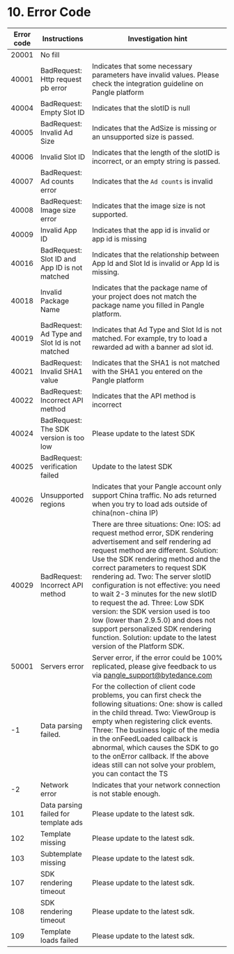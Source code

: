 
# 10. Error Code

| Error code  | Instructions                                                                                       | Investigation hint                                                                                                                                                                                                                                                                                                                                                                                                                                                                                                                                                     |
|-------------|----------------------------------------------------------------------------------------------------|-----------------------------------------------------------------------------------------------------------------------------------------------------------------------------------------------------------------------------------------------------------------------------------------------------------------------------------------------------------------------------------------------------------------------------------------------------------------------------------------------------------------------------------------------------------------------------|
| 20001       | No fill            |                                                                                                                                                                                                                                                                                                                                                                                                                                                                                                                                                                             |
| 40001       | BadRequest: Http request pb error                                                                              | Indicates that some necessary parameters have invalid values. Please check the integration guideline on Pangle platform                                                                                                                                                                                     |
| 40004       | BadRequest: Empty Slot ID                                                                              | Indicates that the slotID is null                                                                                                                                                                                       |
| 40005       | BadRequest: Invalid Ad Size                                                                           | Indicates that the AdSize is missing or an unsupported size is passed.                                                                                                                                                                                                          |
| 40006       | Invalid Slot ID                                                                    | Indicates that the length of the slotID is incorrect, or an empty string is passed.                                                                                                                                                                                                                                                                                                                                                                                                                   |
| 40007       | BadRequest: Ad counts error                                                                             | Indicates that the `Ad counts` is invalid                                                                                                                                                                                                                                                                                                                                                                                                                    |
| 40008       | BadRequest: Image size error                                                                         | Indicates that the image size is not supported.                                                                                                                                                                                                                                                                                                                                                                                                                                                                                                                                  |
| 40009       | Invalid App ID                       | Indicates that the app id is invalid or app id is missing         |
| 40016       | BadRequest: Slot ID and App ID is not matched                                | Indicates that the relationship between App Id and Slot Id is invalid or App Id is missing.                                                                                      |
| 40018       | Invalid Package Name  | Indicates that the package name of your project does not match the package name you filled in Pangle platform.                                                                                              |
| 40019       | BadRequest: Ad Type and Slot Id is not matched    | Indicates that Ad Type and Slot Id is not matched. For example, try to load a rewarded ad with a banner ad slot id.           |
| 40021       | BadRequest: Invalid SHA1 value           | Indicates that the SHA1 is not matched with the SHA1 you entered on the Pangle platform  |
| 40022       | BadRequest: Incorrect API method         | Indicates that the API method is incorrect                                                 |
| 40024       | BadRequest: The SDK version is too low                        | Please update to the latest SDK      |
| 40025       | BadRequest: verification failed                                               |  Update to the latest SDK               |
| 40026       | Unsupported regions                                                            | Indicates that your Pangle account only support China traffic. No ads returned when you try to load ads outside of china(non-china IP)                                             |
| 40029       | BadRequest: Incorrect API method                       |   There are three situations: One: IOS: ad request method error, SDK rendering advertisement and self rendering ad request method are different. Solution: Use the SDK rendering method and the correct parameters to request SDK rendering ad. Two: The server slotID configuration is not effective: you need to wait 2-3 minutes for the new slotID to request the ad. Three: Low SDK version: the SDK version used is too low (lower than 2.9.5.0) and does not support personalized SDK rendering function. Solution: update to the latest version of the Platform SDK.  |
| 50001       | Servers error                                                                                      | Server error, if the error could be 100% replicated, please give feedback to us via pangle_support@bytedance.com                |
| -1          | Data parsing failed.                                                                               | For the collection of client code problems, you can first check the following situations: One: show is called in the child thread. Two: ViewGroup is empty when registering click events. Three: The business logic of the media in the onFeedLoaded callback is abnormal, which causes the SDK to go to the onError callback. If the above ideas still can not solve your problem, you can contact the TS                                                                                                                                                                  |
| -2          | Network error                                                                                      |  Indicates that your network connection is not stable enough.               |
| 101         | Data parsing failed for template ads                                                         | Please update to the latest sdk.                                                                                                                                                                                        |
| 102         | Template missing                                                                       | Please update to the latest sdk.                                                                                                                                                                                                                                                                                                                                                                                                           |
| 103         | Subtemplate missing                                                                            | Please update to the latest sdk.                                                                                                                                                                                                                                                                                                                                                                                                            |
| 107         | SDK rendering timeout                                                                  | Please update to the latest sdk.                                                                                                                                                                                                                                                                                                                                                                                                            |
| 108         | SDK rendering timeout                                                    | Please update to the latest sdk.                                                                                                                                                                                                                                                                                                                                                                                                            |
| 109         |  Template loads failed                                                                             | Please update to the latest sdk.                                                                                                                                                                                                                                                                                                                                                                                                            |


